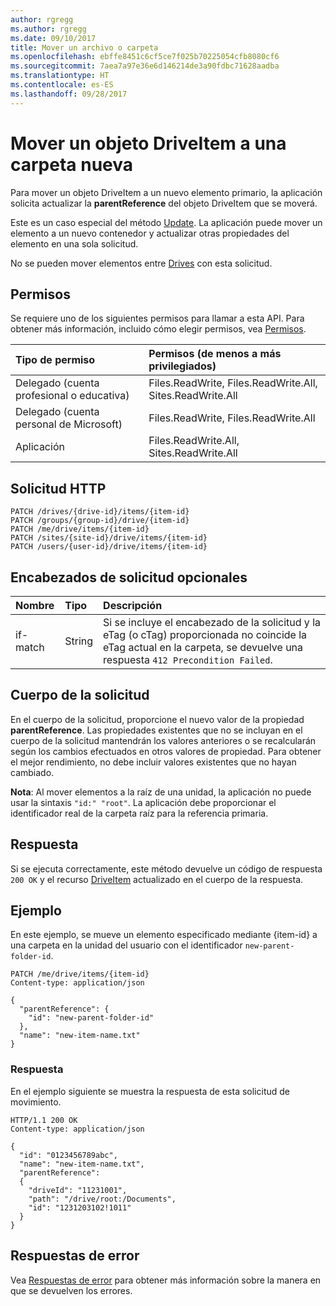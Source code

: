 ```yaml
---
author: rgregg
ms.author: rgregg
ms.date: 09/10/2017
title: Mover un archivo o carpeta
ms.openlocfilehash: ebffe8451c6cf5ce7f025b70225054cfb8080cf6
ms.sourcegitcommit: 7aea7a97e36e6d146214de3a90fdbc71628aadba
ms.translationtype: HT
ms.contentlocale: es-ES
ms.lasthandoff: 09/28/2017
---
```

# <a name="move-a-driveitem-to-a-new-folder"></a>Mover un objeto DriveItem a una carpeta nueva

Para mover un objeto DriveItem a un nuevo elemento primario, la aplicación solicita actualizar la **parentReference** del objeto DriveItem que se moverá.

Este es un caso especial del método [Update](driveitem_update.md).
La aplicación puede mover un elemento a un nuevo contenedor y actualizar otras propiedades del elemento en una sola solicitud.

No se pueden mover elementos entre [Drives](../resources/drive.md) con esta solicitud.

## <a name="permissions"></a>Permisos
Se requiere uno de los siguientes permisos para llamar a esta API. Para obtener más información, incluido cómo elegir permisos, vea [Permisos](../../../concepts/permissions_reference.md).

|Tipo de permiso      | Permisos (de menos a más privilegiados)              |
|:--------------------|:---------------------------------------------------------|
|Delegado (cuenta profesional o educativa) | Files.ReadWrite, Files.ReadWrite.All, Sites.ReadWrite.All    |
|Delegado (cuenta personal de Microsoft) | Files.ReadWrite, Files.ReadWrite.All    |
|Aplicación | Files.ReadWrite.All, Sites.ReadWrite.All |

## <a name="http-request"></a>Solicitud HTTP

<!-- { "blockType": "ignored" } -->

```http
PATCH /drives/{drive-id}/items/{item-id}
PATCH /groups/{group-id}/drive/{item-id}
PATCH /me/drive/items/{item-id}
PATCH /sites/{site-id}/drive/items/{item-id}
PATCH /users/{user-id}/drive/items/{item-id}
```

## <a name="optional-request-headers"></a>Encabezados de solicitud opcionales

| Nombre          | Tipo   | Descripción                                                                                                                                                         |
|:--------------|:-------|:--------------------------------------------------------------------------------------------------------------------------------------------------------------------|
| if-match      | String | Si se incluye el encabezado de la solicitud y la eTag (o cTag) proporcionada no coincide la eTag actual en la carpeta, se devuelve una respuesta `412 Precondition Failed`. |

## <a name="request-body"></a>Cuerpo de la solicitud

En el cuerpo de la solicitud, proporcione el nuevo valor de la propiedad **parentReference**. Las propiedades existentes que no se incluyan en el cuerpo de la solicitud mantendrán los valores anteriores o se recalcularán según los cambios efectuados en otros valores de propiedad. Para obtener el mejor rendimiento, no debe incluir valores existentes que no hayan cambiado.

**Nota**: Al mover elementos a la raíz de una unidad, la aplicación no puede usar la sintaxis `"id:" "root"`.
La aplicación debe proporcionar el identificador real de la carpeta raíz para la referencia primaria.

## <a name="response"></a>Respuesta

Si se ejecuta correctamente, este método devuelve un código de respuesta `200 OK` y el recurso [DriveItem](../resources/driveitem.md) actualizado en el cuerpo de la respuesta.

## <a name="example"></a>Ejemplo

En este ejemplo, se mueve un elemento especificado mediante {item-id} a una carpeta en la unidad del usuario con el identificador `new-parent-folder-id`.

<!-- { "blockType": "request", "name": "move-item", "scopes": "files.readwrite" } -->

```http
PATCH /me/drive/items/{item-id}
Content-type: application/json

{
  "parentReference": {
    "id": "new-parent-folder-id"
  },
  "name": "new-item-name.txt"
}
```

### <a name="response"></a>Respuesta

En el ejemplo siguiente se muestra la respuesta de esta solicitud de movimiento.

<!-- { "blockType": "response", "@odata.type": "microsoft.graph.driveItem", "truncated": true } -->

```http
HTTP/1.1 200 OK
Content-type: application/json

{
  "id": "0123456789abc",
  "name": "new-item-name.txt",
  "parentReference":
  {
    "driveId": "11231001",
    "path": "/drive/root:/Documents",
    "id": "1231203102!1011"
  }
}
```

## <a name="error-responses"></a>Respuestas de error

Vea [Respuestas de error][error-response] para obtener más información sobre la manera en que se devuelven los errores.

[error-response]: ../../../concepts/errors.md

<!-- {
  "type": "#page.annotation",
  "description": "Move an item to another location or rename the item.",
  "keywords": "move,rename,mv,change location",
  "section": "documentation",
  "tocPath": "Items/Move"
} -->
